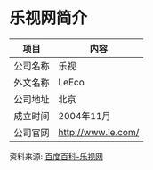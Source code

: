 # 乐视网简介

|项目|内容|
|-----|-----|
|公司名称|乐视|
|外文名称|LeEco|
|公司地址|北京|
|成立时间|2004年11月|
|公司官网|http://www.le.com/|

资料来源: 
[百度百科-乐视网](https://baike.baidu.com/item/%E4%B9%90%E8%A7%86)